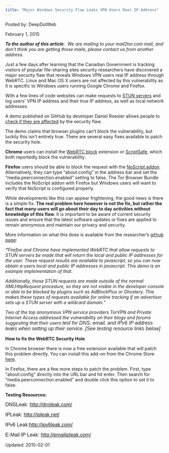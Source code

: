 ```yaml
---
title: "Major Windows Security Flaw Leaks VPN Users Real IP Address"
---
```



Posted by: DeepDotWeb 

<span>February 1, 2015</span>



<p><em><strong>To the author of this article</strong>:  We are mailing to your mail2tor.com mail, and don&#8217;t think you are getting those mails, please contact us from another address.</em></p>
<p>Just a few days after learning that the Canadian Government is tracking visitors of popular file-sharing sites security researchers have discovered a major security flaw that reveals Windows VPN users real IP address through WebRTC. Linux and Mac OS X users are not affected by this vulnerability as it is specific to Windows users running Google Chrome and Firefox.</p>
<p>With a few lines of code websites can make requests to <a href="http://en.wikipedia.org/wiki/STUN">STUN servers</a> and log users’ VPN IP address and their true IP address, as well as local network addresses.</p>
<p>A demo published on GitHub by developer Daniel Roesler allows people to <a href="https://diafygi.github.io/webrtc-ips/">check if they are affected</a> by the security flaw.</p>
<p>The demo claims that browser plugins can’t block the vulnerability, but luckily this isn’t entirely true. There are several easy fixes available to patch the security hole.</p>
<p><strong>Chrome</strong> users can install the <a href="https://chrome.google.com/webstore/detail/webrtc-block/nphkkbaidamjmhfanlpblblcadhfbkdm?hl=en">WebRTC block</a> extension or <a href="https://chrome.google.com/webstore/detail/scriptsafe/oiigbmnaadbkfbmpbfijlflahbdbdgdf?hl=en">ScriptSafe</a>, which both reportedly block the vulnerability.</p>
<p><strong>Firefox</strong> users should be able to block the request with the <a href="https://addons.mozilla.org/de/firefox/addon/noscript/">NoScript addon</a>. Alternatively, they can type “about:config” in the address bar and set the “media.peerconnection.enabled” setting to false. The Tor Browser Bundle includes the NoScript addon with Firefox but Windows users will want to verify that NoScript is configured properly.</p>
<p>While developments like this can appear frightening, the good news is there is a simple fix. <strong>The real problem here however is not the fix, but rather the fact that many users will go about their day to day activities without knowledge of this flaw.</strong> It is important to be aware of current security issues and ensure that the latest software updates or fixes are applied to remain anonymous and maintain our privacy and security.</p>
<p>More information on what this does is available from the researcher’s <a href="https://github.com/diafygi/webrtc-ips" target="_blank">github page</a>:</p>
<p><strong><em>“</em></strong><em>Firefox and Chrome have implemented WebRTC that allow requests to STUN servers be made that will return the local and public IP addresses for the user. These request results are available to javascript, so you can now obtain a users local and public IP addresses in javascript. This demo is an example implementation of that.</em></p>
<p><em>Additionally, these STUN requests are made outside of the normal XMLHttpRequest procedure, so they are not visible in the developer console or able to be blocked by plugins such as AdBlockPlus or Ghostery. This makes these types of requests available for online tracking if an advertiser sets up a STUN server with a wildcard domain.”</em></p>
<p><em>Two of the top anonymous VPN service providers TorVPN and Private Internet Access addressed the vulnerability on their blogs and forums suggesting that their users </em><em><span style="color: #222222;"><span style="font-family: Arial;"><span style="font-size: medium;"><span style="background: #ffffff;">test for DNS, email, and IPv6 IP address leaks when setting up their service. [See testing resource links below]</span></span></span></span></em></p>
<p class="western"><strong>How to fix the WebRTC Security Hole</strong></p>
<p>In Chrome browser there is now a free extension available that will patch this problem directly. You can install this add-on from the Chrome Store <a href="https://chrome.google.com/webstore/detail/webrtc-block/nphkkbaidamjmhfanlpblblcadhfbkdm?hl=en" target="_blank">here</a>.</p>
<p>In Firefox, there are a few more steps to patch the problem. First, type “about:config” directly into the URL bar and hit enter. Then search for “media.peerconnection.enabled” and double click this option to set it to false.</p>
<p style="margin-bottom: 0in;"><b>Testing Resources:</b></p>
<p style="margin-bottom: 0in;"><span style="font-family: Arial,Verdana;"><span style="font-size: medium;">DNSLeak: </span></span><a href="http://dnsleak.com/"><span style="font-family: Arial,Verdana;"><span style="font-size: medium;">http://dnsleak.com/</span></span></a></p>
<p style="margin-bottom: 0in;"><span style="font-family: Arial,Verdana;"><span style="font-size: medium;">IPLeak: </span></span><a href="http://ipleak.net/"><span style="font-family: Arial,Verdana;"><span style="font-size: medium;">http://ipleak.net/</span></span></a></p>
<p style="margin-bottom: 0in;"><span style="font-family: Arial,Verdana;"><span style="font-size: medium;">IPv6 Leak:</span></span><a href="http://ipv6leak.com/" target="_blank"><span style="font-family: Arial,Verdana;"><span style="font-size: medium;">http://ipv6leak.com/</span></span></a></p>
<p style="margin-bottom: 0in;"><span style="font-family: Arial,Verdana;"><span style="font-size: medium;">E-Mail IP Leak: </span></span><a href="http://emailipleak.com/" target="_blank"><span style="font-family: Arial,Verdana;"><span style="font-size: medium;">http://emailipleak.com/</span></span></a></p>
<p style="margin-bottom: 0in;">

Updated: 2015-02-01